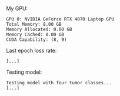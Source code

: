 My GPU:
```
GPU 0: NVIDIA GeForce RTX 4070 Laptop GPU
Total Memory: 8.00 GB
Memory Allocated: 0.00 GB
Memory Cached: 0.00 GB
CUDA Capability: (8, 9)
```

Last epoch loss rate:
```
[...]
```

Testing model:
```
Testing model with four tumor classes...
[...]
```